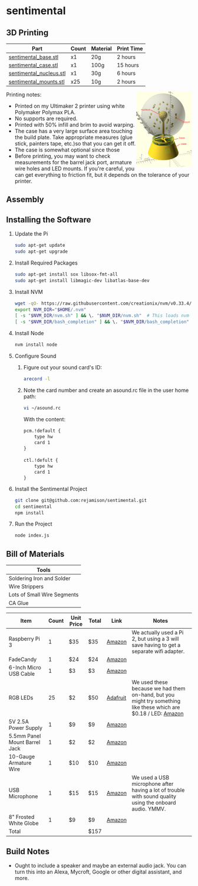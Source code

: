 # sentimental

## 3D Printing

|Part|Count|Material|Print Time|
|---|---|---|---|
|[sentimental_base.stl](cad/sentimental_base.stl)|x1|20g|2 hours|
|[sentimental_case.stl](cad/sentimental_case.stl)|x1|100g|15 hours|
|[sentimental_nucleus.stl](cad/sentimental_nucleus.stl)|x1|30g|6 hours|
|[sentimental_mounts.stl](cad/sentimental_mounts.stl)|x25|10g|2 hours|

<img src="cad/sentimental.png" align="right" width="30%" />

Printing notes:
* Printed on my Ultimaker 2 printer using white Polymaker Polymax PLA.
* No supports are required.
* Printed with 50% infill and brim to avoid warping.
* The case has a very large surface area touching the build plate.  Take appropriate measures (glue stick, painters tape, etc.)so that you can get it off.
* The case is somewhat optional since those 
* Before printing, you may want to check measurements for the barrel jack port, armature wire holes and LED mounts.  If you're careful, you can get everything to friction fit, but it depends on the tolerance of your printer.

## Assembly

## Installing the Software
1.  Update the Pi
    ````bash
    sudo apt-get update
    sudo apt-get upgrade
    ````

1.  Install Required Packages
    ````bash
    sudo apt-get install sox libsox-fmt-all
    sudo apt-get install libmagic-dev libatlas-base-dev
    ````

1.  Install NVM
    ````bash
    wget -qO- https://raw.githubusercontent.com/creationix/nvm/v0.33.4/install.sh | bash
    export NVM_DIR="$HOME/.nvm"
    [ -s "$NVM_DIR/nvm.sh" ] && \. "$NVM_DIR/nvm.sh"  # This loads nvm
    [ -s "$NVM_DIR/bash_completion" ] && \. "$NVM_DIR/bash_completion"  # This loads nvm bash_completion
    ````

1.  Install Node
    ````bash
    nvm install node
    ````

1.  Configure Sound

    1.  Figure out your sound card's ID:
        ````bash
        arecord -l
        ````

    1.  Note the card number and create an asound.rc file in the user home path:

        ````bash
        vi ~/asound.rc
        ````

        With the content:
        
        ````
        pcm.!default {
            type hw
            card 1
        }
        
        ctl.!defult {
            type hw
            card 1
        }
        ````

1.  Install the Sentimental Project
    ````bash
    git clone git@github.com:rejamison/sentimental.git
    cd sentimental
    npm install
    ````

1.  Run the Project
    ````bash
    node index.js
    ````
    
## Bill of Materials

|Tools|
|---|
|Soldering Iron and Solder|
|Wire Strippers|
|Lots of Small Wire Segments|
|CA Glue|

|Item|Count|Unit Price|Total|Link|Notes|
|---|---|---|---|---|---|
|Raspberry Pi 3|1|$35|$35|[Amazon](https://www.amazon.com/Raspberry-Model-1-2GHz-64-bit-quad-core/dp/B01CD5VC92/ref=sr_1_4?s=pc&ie=UTF8&qid=1506478376&sr=1-4&keywords=raspberry+pi+2)|We actually used a Pi 2, but using a 3 will save having to get a separate wifi adapter.|
|FadeCandy|1|$24|$24|[Amazon](https://www.amazon.com/Adafruit-FadeCandy-Dithering-USB-Controlled-NeoPixels/dp/B00JHJJF9W/ref=sr_1_1?s=electronics&ie=UTF8&qid=1506478498&sr=1-1&keywords=fadecandy)||
|6-Inch Micro USB Cable|1|$3|$3|[Amazon](https://www.amazon.com/StarTech-com-USB2HABM6IN-6-Inch-Mini-Cable/dp/B003WV5DME/ref=sr_1_13?s=electronics&ie=UTF8&qid=1506478537&sr=1-13&keywords=mini+usb+cable+3+inch)||
|RGB LEDs|25|$2|$50|[Adafruit](https://www.adafruit.com/product/1312)|We used these because we had them on-hand, but you might try something like these which are $0.18 / LED: [Amazon](https://www.amazon.com/kuman-WS2812B-Addressable-Arduino-littlergb/dp/B01M5BEO1C/ref=sr_1_9?ie=UTF8&qid=1506478929&sr=8-9&keywords=rgb+led+pcb+ws2812b)|
|5V 2.5A Power Supply|1|$9|$9|[Amazon](https://www.amazon.com/Super-Power-Supply%C2%AE-Certified-5-5x2-5mm/dp/B00DHRSMBW/ref=sr_1_20?s=electronics&ie=UTF8&qid=1506479459&sr=1-20&keywords=2.5a+5.5mm)||
|5.5mm Panel Mount Barrel Jack|1|$2|$2|[Amazon](https://www.amazon.com/CESS-4-Pack-Socket-Female-Connector/dp/B01GBT9N0G/ref=pd_sbs_23_2?_encoding=UTF8&pd_rd_i=B01GBT9N0G&pd_rd_r=15TR9JVFMFPMCEHXHHH6&pd_rd_w=B8GTL&pd_rd_wg=rihfR&psc=1&refRID=15TR9JVFMFPMCEHXHHH6)||
|10-Gauge Armature Wire|1|$10|$10|[Amazon](https://www.amazon.com/Jack-Richeson-400340-10-Gauge-Armature/dp/B00251E57G/ref=sr_1_4?ie=UTF8&qid=1506479518&sr=8-4&keywords=armature+wire)||
|USB Microphone|1|$15|$15|[Amazon](https://www.amazon.com/Kinobo-Microphone-Desktops-Dictation-Software/dp/B00NSOWWIS/ref=pd_sim_147_2?_encoding=UTF8&pd_rd_i=B00NSOWWIS&pd_rd_r=MD9SG6M7PMETYHW0QE32&pd_rd_w=crwiO&pd_rd_wg=x7LeI&psc=1&refRID=MD9SG6M7PMETYHW0QE32)|We used a USB microphone after having a lot of trouble with sound quality using the onboard audio.  YMMV.|
|8" Frosted White Globe|1|$9|$9|[Amazon](https://www.amazon.com/WESTINGHOUSE-LIGHTING-CORP-85571-Globe/dp/B000LNO62O/ref=sr_1_5?ie=UTF8&qid=1506480338&sr=8-5&keywords=lamp+globe)||
|Total| | |$157|||

## Build Notes

* Ought to include a speaker and maybe an external audio jack.  You can turn this into an Alexa, Mycroft, Google or other digital assistant, and more.
